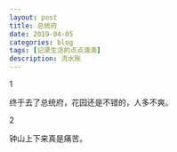 ```yaml
---
layout: post
title: 总统府
date: 2019-04-05
categories: blog
tags: [记录生活的点点滴滴]
description: 流水账
---
```


1 

终于去了总统府，花园还是不错的，人多不爽。

2 

钟山上下来真是痛苦。














